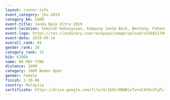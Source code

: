 ```yaml
---
layout: runner-info 
event_category: jbu-2019 
category_km: 16KM 
event-title: Janda Baik Ultra 2019  
event-location: Sekolah Kebangsaan, Kampung Janda Baik, Bentong, Pahang, Malaysia 
event-logo: https://res.cloudinary.com/raceyaya/image/upload/v1569217009/logo/janda-baik_vch1pc.jpg 
event-date: 2019-09-14 
overall_rank: 84
gender_rank: 20
category_rank: 15
bib: 63008
name: NG MAY YING
distance: 16KM
category: 16KM Women Open
gender: Female
finish: 2-30-08
country: Malaysia
certificate: https://drive.google.com/file/d/1GShr8NWBjoTvnxC4Yhn3fyFLiNxSA6hV/view?usp=sharing
---
```

